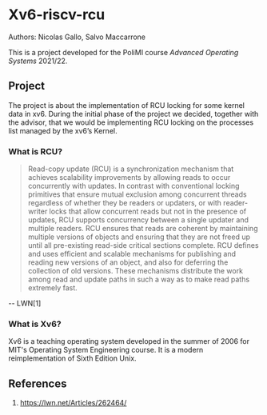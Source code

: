 # Xv6-riscv-rcu
Authors: Nicolas Gallo, Salvo Maccarrone

This is a project developed for the PoliMI course *Advanced Operating Systems* 2021/22.

## Project
The project is about the implementation of RCU locking for some kernel data in xv6. During the initial phase of the
project we decided, together with the advisor, that we would be implementing RCU locking on the processes list managed by the xv6’s Kernel.

### What is RCU?
> Read-copy update (RCU) is a synchronization mechanism that achieves scalability improvements by allowing reads to occur concurrently with updates. In contrast with conventional locking primitives that ensure mutual exclusion among concurrent threads regardless of whether they be readers or updaters, or with reader-writer locks that allow concurrent reads but not in the presence of updates, RCU supports concurrency between a single updater and multiple readers. RCU ensures that reads are coherent by maintaining multiple versions of objects and ensuring that they are not freed up until all pre-existing read-side critical sections complete. RCU defines and uses efficient and scalable mechanisms for publishing and reading new versions of an object, and also for deferring the collection of old versions. These mechanisms distribute the work among read and update paths in such a way as to make read paths extremely fast. 
>
-- LWN[1]

### What is Xv6?
Xv6 is a teaching operating system developed in the summer of 2006 for MIT's Operating System Engineering course.
It is a modern reimplementation of Sixth Edition Unix.


## References
1. https://lwn.net/Articles/262464/
